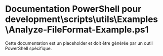 # Documentation PowerShell pour development\scripts\utils\Examples\Analyze-FileFormat-Example.ps1

Cette documentation est un placeholder et doit être générée par un outil PowerShell spécifique.
